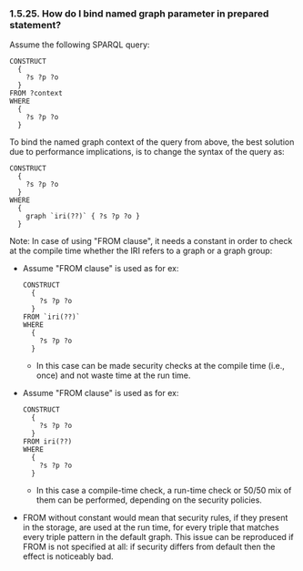 <div id="virtuosotipsandtrickbindnmgrprst" class="section">

<div class="titlepage">

<div>

<div>

### 1.5.25. How do I bind named graph parameter in prepared statement?

</div>

</div>

</div>

Assume the following SPARQL query:

``` programlisting
CONSTRUCT
  {
    ?s ?p ?o
  }
FROM ?context
WHERE
  {
    ?s ?p ?o
  }
```

To bind the named graph context of the query from above, the best
solution due to performance implications, is to change the syntax of the
query as:

``` programlisting
CONSTRUCT
  {
    ?s ?p ?o
  }
WHERE
  {
    graph `iri(??)` { ?s ?p ?o }
  }
```

Note: In case of using "FROM clause", it needs a constant in order to
check at the compile time whether the IRI refers to a graph or a graph
group:

<div class="itemizedlist">

- Assume "FROM clause" is used as for ex:

  ``` programlisting
  CONSTRUCT
    {
      ?s ?p ?o
    }
  FROM `iri(??)`
  WHERE
    {
      ?s ?p ?o
    }
  ```

  <div class="itemizedlist">

  - In this case can be made security checks at the compile time (i.e.,
    once) and not waste time at the run time.

  </div>

- Assume "FROM clause" is used as for ex:

  ``` programlisting
  CONSTRUCT
    {
      ?s ?p ?o
    }
  FROM iri(??)
  WHERE
    {
      ?s ?p ?o
    }
  ```

  <div class="itemizedlist">

  - In this case a compile-time check, a run-time check or 50/50 mix of
    them can be performed, depending on the security policies.

  </div>

- FROM without constant would mean that security rules, if they present
  in the storage, are used at the run time, for every triple that
  matches every triple pattern in the default graph. This issue can be
  reproduced if FROM is not specified at all: if security differs from
  default then the effect is noticeably bad.

</div>

</div>
